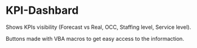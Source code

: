 # KPI-Dashbard

Shows KPIs visibility (Forecast vs Real, OCC, Staffing level, Service level).

Buttons made with VBA macros to get easy access to the informaction.
